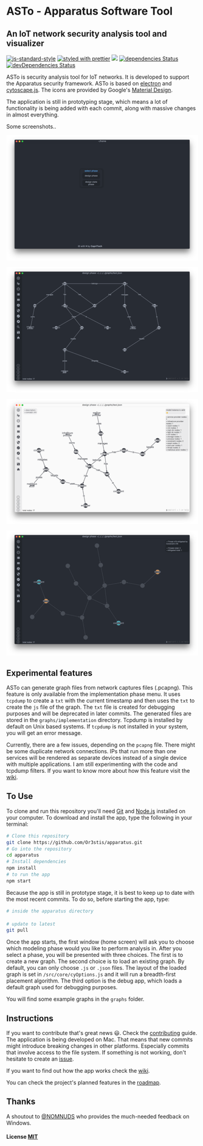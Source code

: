 # ASTo - Apparatus Software Tool

## An IoT network security analysis tool and visualizer

[![js-standard-style](https://img.shields.io/badge/code%20style-standard-brightgreen.svg)](http://standardjs.com/)
[![styled with prettier](https://img.shields.io/badge/styled_with-prettier-ff69b4.svg)](https://github.com/prettier/prettier) ![](https://travis-ci.org/Or3stis/apparatus.svg?branch=master)
[![dependencies Status](https://david-dm.org/or3stis/apparatus.svg)]()
[![devDependencies Status](https://david-dm.org/or3stis/apparatus/dev-status.svg)]()


ASTo is security analysis tool for IoT networks. It is developed to support the Apparatus security framework. ASTo is based on
[electron](http://electron.atom.io/) and
[cytoscape.js](http://js.cytoscape.org/). The icons are provided by Google's [Material Design](https://material.io/icons/).

The application is still in prototyping stage, which means a lot of
functionality is being added with each commit, along with massive changes in
almost everything.

Some screenshots..

![](https://raw.githubusercontent.com/Or3stis/apparatus/master/assets/screenShot1.png)

![](https://raw.githubusercontent.com/Or3stis/apparatus/master/assets/screenShot2.png)

![](https://raw.githubusercontent.com/Or3stis/apparatus/master/assets/screenShot3.png)

![](https://raw.githubusercontent.com/Or3stis/apparatus/master/assets/screenShot4.png)

## Experimental features

ASTo can generate graph files from network captures files (.pcapng). This feature is only available from the implementation phase menu. It uses `tcpdump` to create a `txt` with the current timestamp and then uses the `txt` to create the `js` file of the graph. The `txt` file is created for debugging purposes and will be deprecated in later commits. The generated files are stored in the `graphs/implementation` directory. Tcpdump is installed by default on Unix based systems. If `tcpdump` is not installed in your system, you will get an error message.

Currently, there are a few issues, depending on the `pcapng` file. There might be some duplicate network connections. IPs that run more than one services will be rendered as separate devices instead of a single device with multiple applications. I am still experimenting with the code and tcpdump filters. If you want to know more about how this feature visit the [wiki](https://github.com/Or3stis/apparatus/wiki#generate-graphs-from-pcapng-files-experimental-feature).

## To Use

To clone and run this repository you'll need [Git](https://git-scm.com) and [Node.js](https://nodejs.org/en/download/) installed on your computer. To download and install the app, type the following in your terminal:

```bash
# Clone this repository
git clone https://github.com/Or3stis/apparatus.git
# Go into the repository
cd apparatus
# Install dependencies
npm install
# to run the app
npm start
```

Because the app is still in prototype stage, it is best to keep up to date with the most recent commits. To do so, before starting the app, type:

```bash
# inside the apparatus directory

# update to latest
git pull
```

Once the app starts, the first window (home screen) will ask you to choose which modeling phase would you like to perform analysis in. After you select a phase, you will be presented with three choices. The first is to create a new graph. The second choice is to load an existing graph. By default, you can only choose `.js` or `.json` files. The layout of the loaded graph is set in `/src/core/cyOptions.js` and it will run a breadth-first placement algorithm. The third option is the debug app, which loads a default graph used for debugging purposes.

You will find some example graphs in the `graphs` folder.

## Instructions

If you want to contribute that's great news 😃. Check the [contributing](https://github.com/Or3stis/apparatus/blob/master/CONTRIBUTING.md) guide. The application is being developed on Mac. That means that new commits might introduce breaking changes in other platforms. Especially commits that involve access to the file system. If something is not working, don't hesitate to create an [issue](https://github.com/Or3stis/apparatus/issues).

If you want to find out how the app works check the [wiki](https://github.com/Or3stis/apparatus/wiki).

You can check the project's planned features in the [roadmap](https://github.com/Or3stis/apparatus/wiki/Roadmap).

## Thanks

A shoutout to [@NOMNUDS](https://github.com/NOMNUDS) who provides the much-needed feedback on Windows.


#### License [MIT](LICENSE.md)
